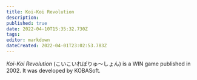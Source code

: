 ```yaml
---
title: Koi-Koi Revolution
description: 
published: true
date: 2022-04-10T15:35:32.730Z
tags: 
editor: markdown
dateCreated: 2022-04-01T23:02:53.783Z
---
```


_Koi-Koi Revolution_ (<span lang='ja'>こいこいれぼりゅ～しょん</span>) is a WIN game published in 2002.
It was developed by KOBASoft.

